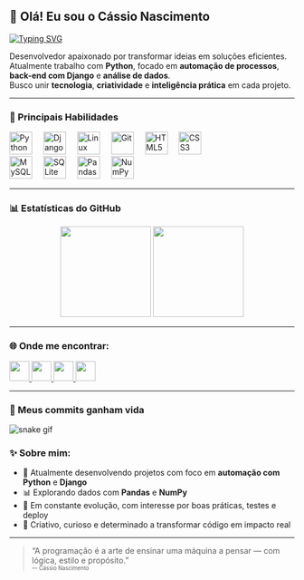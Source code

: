 ## 👋 Olá! Eu sou o Cássio Nascimento

[![Typing SVG](https://readme-typing-svg.herokuapp.com?font=Fira+Code&pause=800&color=F7A637&center=true&vCenter=true&width=435&lines=Desenvolvedor+Python;Automação%2C+Django%2C+e+An%C3%A1lise+de+Dados)](https://git.io/typing-svg)


Desenvolvedor apaixonado por transformar ideias em soluções eficientes.  
Atualmente trabalho com **Python**, focado em **automação de processos**, **back-end com Django** e **análise de dados**.  
Busco unir **tecnologia**, **criatividade** e **inteligência prática** em cada projeto.

---

### 🧠 Principais Habilidades

<div align="left">
  <img src="https://cdn.jsdelivr.net/gh/devicons/devicon/icons/python/python-original.svg" height="40" alt="Python" title="Python"/>
  <img width="12"/>
  <img src="https://cdn.jsdelivr.net/gh/devicons/devicon/icons/django/django-plain-wordmark.svg" height="40" alt="Django" title="Django"/>
  <img width="12"/>
  <img src="https://cdn.jsdelivr.net/gh/devicons/devicon/icons/linux/linux-original.svg" height="40" alt="Linux" title="Linux"/>
  <img width="12"/>
  <img src="https://cdn.jsdelivr.net/gh/devicons/devicon/icons/git/git-original.svg" height="40" alt="Git" title="Git"/>
  <img width="12"/>
  <img src="https://cdn.jsdelivr.net/gh/devicons/devicon/icons/html5/html5-original.svg" height="40" alt="HTML5" title="HTML5"/>
  <img width="12"/>
  <img src="https://cdn.jsdelivr.net/gh/devicons/devicon/icons/css3/css3-original.svg" height="40" alt="CSS3" title="CSS3"/>
</div>

<div align="left">
  <img src="https://cdn.jsdelivr.net/gh/devicons/devicon/icons/mysql/mysql-original.svg" height="40" alt="MySQL" title="MySQL"/>
  <img width="12"/>
  <img src="https://cdn.jsdelivr.net/gh/devicons/devicon/icons/sqlite/sqlite-original.svg" height="40" alt="SQLite" title="SQLite"/>
  <img width="12"/>
  <img src="https://cdn.jsdelivr.net/gh/devicons/devicon/icons/pandas/pandas-original.svg" height="40" alt="Pandas" title="Pandas"/>
  <img width="12"/>
  <img src="https://cdn.jsdelivr.net/gh/devicons/devicon/icons/numpy/numpy-original.svg" height="40" alt="NumPy" title="NumPy"/>
</div>

---

### 📊 Estatísticas do GitHub

<div align="center">
  <img src="https://github-readme-stats.vercel.app/api?username=DevCassioNascimento&show_icons=true&theme=dracula&count_private=true&hide_border=false" height="160" />
  <img src="https://github-readme-stats.vercel.app/api/top-langs?username=DevCassioNascimento&layout=compact&langs_count=6&theme=dracula&hide_border=false" height="160" />
</div>

---

### 🌐 Onde me encontrar:

<div align="left">
  <a href="mailto:cassionascimentovieira@outlook.com" target="_blank">
    <img src="https://img.shields.io/static/v1?message=Email&logo=microsoftoutlook&label=&color=0072C6&logoColor=white&labelColor=&style=for-the-badge" height="35" />
  </a>
  <a href="https://www.linkedin.com/in/c%C3%A1ssio-silveira-nascimento-97aa43254" target="_blank">
    <img src="https://img.shields.io/static/v1?message=LinkedIn&logo=linkedin&label=&color=0077B5&logoColor=white&labelColor=&style=for-the-badge" height="35" />
  </a>
  <a href="https://www.instagram.com/cassiosnascimento" target="_blank">
    <img src="https://img.shields.io/static/v1?message=Instagram&logo=instagram&label=&color=E4405F&logoColor=white&labelColor=&style=for-the-badge" height="35" />
  </a>
  <a href="https://discord.gg/ce9qruuf" target="_blank">
    <img src="https://img.shields.io/static/v1?message=Discord&logo=discord&label=&color=7289DA&logoColor=white&labelColor=&style=for-the-badge" height="35" />
  </a>
</div>

---

### 🐍 Meus commits ganham vida

![snake gif](https://github.com/DevCassioNascimento/DevCassioNascimento/blob/output/github-contribution-grid-snake.svg)


### ✨ Sobre mim:

- 🔭 Atualmente desenvolvendo projetos com foco em **automação com Python** e **Django**
- 📊 Explorando dados com **Pandas** e **NumPy**
- 🌱 Em constante evolução, com interesse por boas práticas, testes e deploy
- 🎨 Criativo, curioso e determinado a transformar código em impacto real

---

> “A programação é a arte de ensinar uma máquina a pensar — com lógica, estilo e propósito.”  
> <sub><sup>— Cássio Nascimento</sup></sub>
